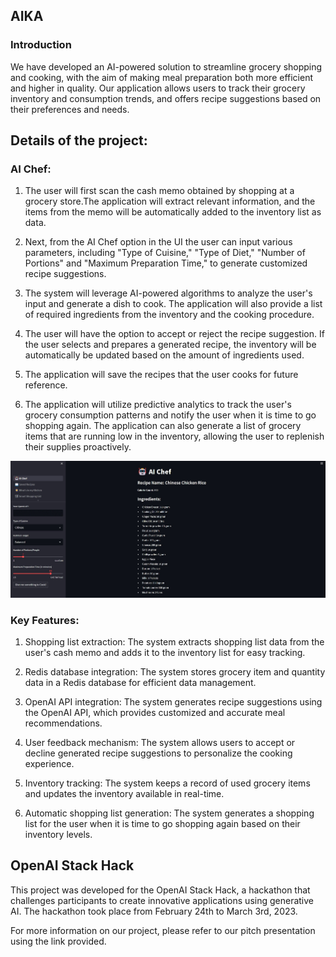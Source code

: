 ## AIKA

### Introduction 
We have developed an AI-powered solution to streamline grocery shopping and cooking, with the aim of making meal preparation both more efficient and higher in quality. Our application allows users to track their grocery inventory and consumption trends, and offers recipe suggestions based on their preferences and needs.

## Details of the project: 

### AI Chef: 

1. The user will first scan the cash memo obtained by shopping at a grocery store.The application will extract relevant information, and the items from the memo will be automatically added to the inventory list as data.

2. Next, from the AI Chef option in the UI the user can input various parameters, including "Type of Cuisine," "Type of Diet," "Number of Portions" and "Maximum Preparation Time," to generate customized recipe suggestions.

3. The system will leverage AI-powered algorithms to analyze the user's input and generate a dish to cook. The application will also provide a list of required ingredients from the inventory and the cooking procedure.

4. The user will have the option to accept or reject the recipe suggestion. If the user selects and prepares a generated recipe, the inventory will be automatically be updated based on the amount of ingredients used. 

5. The application will save the recipes that the user cooks for future reference.

6. The application will utilize predictive analytics to track the user's grocery consumption patterns and notify the user when it is time to go shopping again. The application can also generate a list of grocery items that are running low in the inventory, allowing the user to replenish their supplies proactively. 

![User Interface: AIKA](assets\AIKA_UI.jpg)

### Key Features: 

1. Shopping list extraction: The system extracts shopping list data from the user's cash memo and adds it to the inventory list for easy tracking.

2. Redis database integration: The system stores grocery item and quantity data in a Redis database for efficient data management.

3. OpenAI API integration: The system generates recipe suggestions using the OpenAI API, which provides customized and accurate meal recommendations.

4. User feedback mechanism: The system allows users to accept or decline generated recipe suggestions to personalize the cooking experience.

5. Inventory tracking: The system keeps a record of used grocery items and updates the inventory available in real-time.

6. Automatic shopping list generation: The system generates a shopping list for the user when it is time to go shopping again based on their inventory levels.


## OpenAI Stack Hack
This project was developed for the OpenAI Stack Hack, a hackathon that challenges participants to create innovative applications using generative AI. The hackathon took place from February 24th to March 3rd, 2023. 

For more information on our project, please refer to our pitch presentation using the link provided.